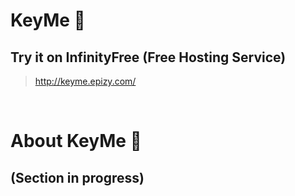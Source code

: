 # KeyMe 🔐

## Try it on InfinityFree (Free Hosting Service)

> http://keyme.epizy.com/

<br>



# About KeyMe 🔐



## (Section in progress)
